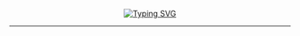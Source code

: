 <p style="text-align: center">
  <a href="https://git.io/typing-svg"><img src="https://readme-typing-svg.demolab.com?font=Fira+Code&pause=1000&color=F7D753&width=435&          lines=Junior+developer;Hi%2C+there+!;Welcome+to+my+profile+!" alt="Typing SVG" /></a>
</p><hr/>

